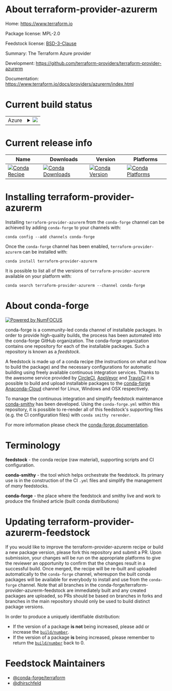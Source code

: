 About terraform-provider-azurerm
================================

Home: https://www.terraform.io

Package license: MPL-2.0

Feedstock license: [BSD-3-Clause](https://github.com/conda-forge/terraform-provider-azurerm-feedstock/blob/master/LICENSE.txt)

Summary: The Terraform Azure provider

Development: https://github.com/terraform-providers/terraform-provider-azurerm

Documentation: https://www.terraform.io/docs/providers/azurerm/index.html

Current build status
====================


<table>
    
  <tr>
    <td>Azure</td>
    <td>
      <details>
        <summary>
          <a href="https://dev.azure.com/conda-forge/feedstock-builds/_build/latest?definitionId=2002&branchName=master">
            <img src="https://dev.azure.com/conda-forge/feedstock-builds/_apis/build/status/terraform-provider-azurerm-feedstock?branchName=master">
          </a>
        </summary>
        <table>
          <thead><tr><th>Variant</th><th>Status</th></tr></thead>
          <tbody><tr>
              <td>linux_64</td>
              <td>
                <a href="https://dev.azure.com/conda-forge/feedstock-builds/_build/latest?definitionId=2002&branchName=master">
                  <img src="https://dev.azure.com/conda-forge/feedstock-builds/_apis/build/status/terraform-provider-azurerm-feedstock?branchName=master&jobName=linux&configuration=linux_64_" alt="variant">
                </a>
              </td>
            </tr><tr>
              <td>osx_64</td>
              <td>
                <a href="https://dev.azure.com/conda-forge/feedstock-builds/_build/latest?definitionId=2002&branchName=master">
                  <img src="https://dev.azure.com/conda-forge/feedstock-builds/_apis/build/status/terraform-provider-azurerm-feedstock?branchName=master&jobName=osx&configuration=osx_64_" alt="variant">
                </a>
              </td>
            </tr><tr>
              <td>win_64</td>
              <td>
                <a href="https://dev.azure.com/conda-forge/feedstock-builds/_build/latest?definitionId=2002&branchName=master">
                  <img src="https://dev.azure.com/conda-forge/feedstock-builds/_apis/build/status/terraform-provider-azurerm-feedstock?branchName=master&jobName=win&configuration=win_64_" alt="variant">
                </a>
              </td>
            </tr>
          </tbody>
        </table>
      </details>
    </td>
  </tr>
</table>

Current release info
====================

| Name | Downloads | Version | Platforms |
| --- | --- | --- | --- |
| [![Conda Recipe](https://img.shields.io/badge/recipe-terraform--provider--azurerm-green.svg)](https://anaconda.org/conda-forge/terraform-provider-azurerm) | [![Conda Downloads](https://img.shields.io/conda/dn/conda-forge/terraform-provider-azurerm.svg)](https://anaconda.org/conda-forge/terraform-provider-azurerm) | [![Conda Version](https://img.shields.io/conda/vn/conda-forge/terraform-provider-azurerm.svg)](https://anaconda.org/conda-forge/terraform-provider-azurerm) | [![Conda Platforms](https://img.shields.io/conda/pn/conda-forge/terraform-provider-azurerm.svg)](https://anaconda.org/conda-forge/terraform-provider-azurerm) |

Installing terraform-provider-azurerm
=====================================

Installing `terraform-provider-azurerm` from the `conda-forge` channel can be achieved by adding `conda-forge` to your channels with:

```
conda config --add channels conda-forge
```

Once the `conda-forge` channel has been enabled, `terraform-provider-azurerm` can be installed with:

```
conda install terraform-provider-azurerm
```

It is possible to list all of the versions of `terraform-provider-azurerm` available on your platform with:

```
conda search terraform-provider-azurerm --channel conda-forge
```


About conda-forge
=================

[![Powered by NumFOCUS](https://img.shields.io/badge/powered%20by-NumFOCUS-orange.svg?style=flat&colorA=E1523D&colorB=007D8A)](http://numfocus.org)

conda-forge is a community-led conda channel of installable packages.
In order to provide high-quality builds, the process has been automated into the
conda-forge GitHub organization. The conda-forge organization contains one repository
for each of the installable packages. Such a repository is known as a *feedstock*.

A feedstock is made up of a conda recipe (the instructions on what and how to build
the package) and the necessary configurations for automatic building using freely
available continuous integration services. Thanks to the awesome service provided by
[CircleCI](https://circleci.com/), [AppVeyor](https://www.appveyor.com/)
and [TravisCI](https://travis-ci.com/) it is possible to build and upload installable
packages to the [conda-forge](https://anaconda.org/conda-forge)
[Anaconda-Cloud](https://anaconda.org/) channel for Linux, Windows and OSX respectively.

To manage the continuous integration and simplify feedstock maintenance
[conda-smithy](https://github.com/conda-forge/conda-smithy) has been developed.
Using the ``conda-forge.yml`` within this repository, it is possible to re-render all of
this feedstock's supporting files (e.g. the CI configuration files) with ``conda smithy rerender``.

For more information please check the [conda-forge documentation](https://conda-forge.org/docs/).

Terminology
===========

**feedstock** - the conda recipe (raw material), supporting scripts and CI configuration.

**conda-smithy** - the tool which helps orchestrate the feedstock.
                   Its primary use is in the construction of the CI ``.yml`` files
                   and simplify the management of *many* feedstocks.

**conda-forge** - the place where the feedstock and smithy live and work to
                  produce the finished article (built conda distributions)


Updating terraform-provider-azurerm-feedstock
=============================================

If you would like to improve the terraform-provider-azurerm recipe or build a new
package version, please fork this repository and submit a PR. Upon submission,
your changes will be run on the appropriate platforms to give the reviewer an
opportunity to confirm that the changes result in a successful build. Once
merged, the recipe will be re-built and uploaded automatically to the
`conda-forge` channel, whereupon the built conda packages will be available for
everybody to install and use from the `conda-forge` channel.
Note that all branches in the conda-forge/terraform-provider-azurerm-feedstock are
immediately built and any created packages are uploaded, so PRs should be based
on branches in forks and branches in the main repository should only be used to
build distinct package versions.

In order to produce a uniquely identifiable distribution:
 * If the version of a package **is not** being increased, please add or increase
   the [``build/number``](https://docs.conda.io/projects/conda-build/en/latest/resources/define-metadata.html#build-number-and-string).
 * If the version of a package **is** being increased, please remember to return
   the [``build/number``](https://docs.conda.io/projects/conda-build/en/latest/resources/define-metadata.html#build-number-and-string)
   back to 0.

Feedstock Maintainers
=====================

* [@conda-forge/terraform](https://github.com/conda-forge/terraform/)
* [@dhirschfeld](https://github.com/dhirschfeld/)

